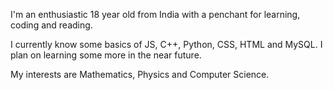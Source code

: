 I'm an enthusiastic 18 year old from India with a penchant for learning, coding and reading.

I currently know some basics of JS, C++, Python, CSS, HTML and MySQL. I plan on learning some more in the near future.

My interests are Mathematics, Physics and Computer Science.
